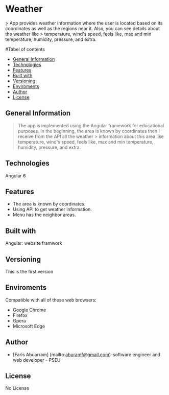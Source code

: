 # Weather

ِ> App provides weather information where the user is located based on its coordinates as well as the regions near it. Also, you can see details about the weather like            > temperature, wind's speed, feels like, max and min temperature, humidity, pressure, and extra.

#Tabel of contents 
- [General Information](#General-Information)
- [Technologies](#Technologies)
- [Features](#Features)
- [Built with](#Built-with)
- [Versioning](#Versioning)
- [Enviroments](#Enviroments)
- [Author](#Author)
- [License](#License)

## General Information
> The app is implemented using the Angular framework for educational purposes. In the beginning, the area is known by coordinates then I receive from the API all the weather    > information about this area like temperature, wind's speed, feels like, max and min temperature, humidity, pressure, and extra.

## Technologies
Angular 6

## Features
- The area is known by coordinates.
- Using API to get weather information.
- Menu has the neighbor areas.

## Built with 
 ِAngular: website framwork
 
## Versioning
This is the first version

## Enviroments
Compatible with all of these web browsers:
- Google Chrome
- Firefox
- Opera
- Microsoft Edge

## Author 
- [Faris Abuarram] (mailto:aburamf@gmail.com)-software engineer and web developer - PSEU

## License 
No License
